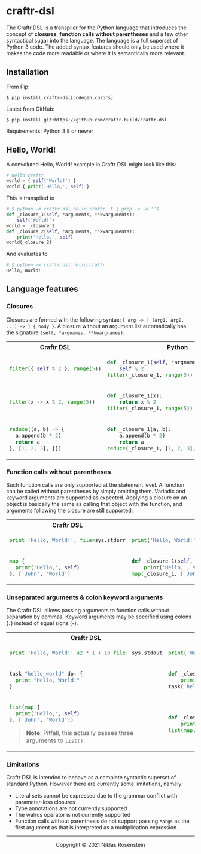 # craftr-dsl

The Craftr DSL is a transpiler for the Python language that introduces the concept of
**closures**, **function calls without parentheses** and a few other syntactical sugar
into the language. The language is a full superset of Python 3 code. The added syntax
features should only be used where it makes the code more readable or where it is
semantically more relevant.

## Installation

From Pip:

    $ pip install craftr-dsl[codegen,colors]

Latest from GitHub:

    $ pip install git+https://github.com/craftr-build/craftr-dsl

Requirements: Python 3.8 or newer

## Hello, World!

A convoluted Hello, World! example in Craftr DSL might look like this:

```py
# hello.craftr
world = { self('World!') }
world { print('Hello,', self) }
```

This is transpiled to

```py
# $ python -m craftr.dsl hello.craftr -E | grep -v -e '^$'
def _closure_1(self, *arguments, **kwarguments):
    self('World!')
world = _closure_1
def _closure_2(self, *arguments, **kwarguments):
    print('Hello,', self)
world(_closure_2)
```

And evaluates to

```py
# $ python -m craftr.dsl hello.craftr
Hello, World!
```

## Language features

### Closures

Closures are formed with the following syntax: `[ arg -> | (arg1, arg2, ...) -> ] { body }`. A closure without
an argument list automatically has the signature `(self, *argnames, **kwargnames)`.

<table align="center"><tr><th>Craftr DSL</th><th>Python</th></tr>

<tr><td>

```py
filter({ self % 2 }, range(5))
```
</td><td>

```py
def _closure_1(self, *argnames, **kwargnames):
    self % 2
filter(_closure_1, range(5))
```
</td></tr>


<tr><td>

```py
filter(x -> x % 2, range(5))
```
</td><td>

```py
def _closure_1(x):
    return x % 2
filter(_closure_1, range(5))
```
</td></tr>


<tr><td>

```py
reduce((a, b) -> {
  a.append(b * 2)
  return a
}, [1, 2, 3], [])
```
</td><td>

```py
def _closure_1(a, b):
    a.append(b * 2)
    return a
reduce(_closure_1, [1, 2, 3], [])
```
</td></tr>

</table>


### Function calls without parentheses

Such function calls are only supported at the statement level. A function can be called without parentheses by
simply omitting them. Variadic and keyword arguments are supported as expected. Applying a closure on an object
is basically the same as calling that object with the function, and arguments following the closure are still
supported.


<table align="center"><tr><th>Craftr DSL</th><th>Python</th></tr>

<tr><td>

```py
print 'Hello, World!', file=sys.stderr
```
</td><td>

```py
print('Hello, World!', file=sys.stderr)
```
</td></tr>


<tr><td>

```py
map {
  print('Hello,', self)
}, ['John', 'World']
```
</td><td>

```py
def _closure_1(self, *arguments, **kwarguments):
    print('Hello,', self)
map(_closure_1, ['John', 'World'])
```
</td></tr>

</table>


### Unseparated arguments & colon keyword arguments

The Craftr DSL allows passing arguments to function calls without separation by commas.
Keyword arguments may be specified using colons (`:`) instead of equal signs (`=`).

<table>

<tr><th>Craftr DSL</th><th>Python</th></tr>

<tr><td>

```py
print 'Hello, World!' 42 * 1 + 10 file: sys.stdout
```
</td><td>

```py
print('Hello, World!', 42 * 1 + 10, file=sys.stdout)
```
</td></tr>


<tr><td>

```py
task "hello_world" do: {
  print "Hello, World!"
}
```
</td><td>

```py
def _closure_1(self, *arguments, **kwarguments):
    print('Hello, World!')
task('hello_world', do=_closure_1)
```
</td></tr>


<tr><td>

```py
list(map {
  print('Hello,', self)
}, ['John', 'World'])
```

> **Note**: Pitfall, this actually passes three arguments to `list()`.
</td><td>

```py
def _closure_1(self, *arguments, **kwarguments):
    print('Hello,', self)
list(map, _closure_1, ['John', 'World'])
```
</td></tr>

</table>


### Limitations

Craftr DSL is intended to behave as a complete syntactic superset of standard Python. However there are currently
some limitations, namely:

* Literal sets cannot be expressed due to the grammar conflict with parameter-less closures
* Type annotations are not currently supported
* The walrus operator is not currently supported
* Function calls without parenthesis do not support passing `*args` as the first argument as that is
  interpreted as a multiplication expression.

---

<p align="center">Copyright &copy; 2021 Niklas Rosenstein</p>
